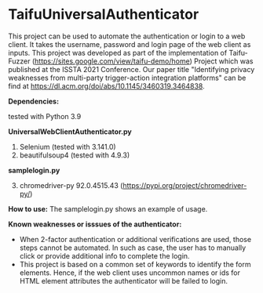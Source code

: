 # TaifuUniversalAuthenticator
This project can be used to automate the authentication or login to a web client. It takes the username, password and login page of the web client as inputs. This project was developed as part of the implementation of Taifu-Fuzzer (https://sites.google.com/view/taifu-demo/home) Project which was published at the ISSTA 2021 Conference. Our paper title "Identifying privacy weaknesses from multi-party trigger-action integration platforms" can be find at https://dl.acm.org/doi/abs/10.1145/3460319.3464838. 

****Dependencies:****

tested with Python 3.9

**UniversalWebClientAuthenticator.py**
1) Selenium (tested with 3.141.0)
2) beautifulsoup4 (tested with 4.9.3)

**samplelogin.py**

3) chromedriver-py	92.0.4515.43	(https://pypi.org/project/chromedriver-py/)

**How to use:**
The samplelogin.py shows an example of usage.

**Known weaknesses or isssues of the authenticator:**
- When 2-factor authentication or additional verifications are used, those steps cannot be automated. In such as case, the user has to manually click or provide additional info to complete the login.
- This project is based on a common set of keywords to identify the form elements. Hence, if the web client uses uncommon names or ids for HTML element attributes the authenticator will be failed to login.


